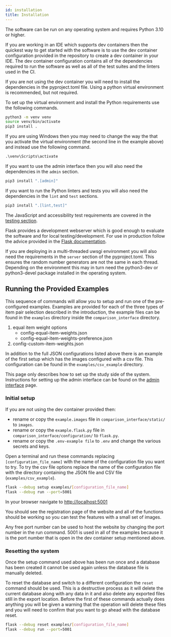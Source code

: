 ```yaml
---
id: installation
title: Installation
---
```


The software can be run on any operating system and requires Python 3.10 or higher.

If you are working in an IDE which supports dev containers then the quickest way to get started with the software is to
use the dev container configuration provided in the repository to create a dev container in your IDE. The dev container
configuration contains all of the dependencies required to run the software as well as all of the test suites and the
linters used in the CI.

If you are not using the dev container you will need to install the dependencies in the pyproject.toml file. Using a
python virtual environment is recommended, but not required.

To set up the virtual environment and install the Python requirements use the following commands.

```bash
python3 -m venv venv
source venv/bin/activate
pip3 install .
```

If you are using Windows then you may need to change the way the that you activate the virtual environment (the second
line in the example above) and instead use the following command.

```ps
.\venv\Scripts\activate
```

If you want to use the admin interface then you will also need the dependencies in the `admin` section.

```bash
pip3 install ".[admin]"
```

If you want to run the Python linters and tests you will also need the dependencies in the `lint` and `test` sections.

```bash
pip3 install ".[lint,test]"
```

The JavaScript and accessibility test requirements are covered in the [testing section](testing.md).

Flask provides a development webserver which is good enough to evaluate the software and for local testing/development.
For use in production follow the advice provided in the [Flask documentation](https://flask.palletsprojects.com/en/3.0.x/deploying/).

If you are deploying in a multi-threaded uwsgi environment you will also need the requirements in the `server` section
of the pyproject.toml. This ensures the random number generators are not the same in each thread. Depending on the
environment this may in turn need the python3-dev or python3-devel package installed in the operating system.

## Running the Provided Examples

This sequence of commands will allow you to setup and run one of the pre-configured examples. Examples are provided for
each of the three types of item pair selection described in the introduction, the example files can be found in the
`examples` directory inside the `comparison_interface` directory.

1. equal item weight options
    + config-equal-item-weights.json
    + config-equal-item-weights-preference.json
1. config-custom-item-weights.json

In addition to the full JSON configurations listed above there is an example of the first setup which has the images
configured with a csv file. This configuration can be found in the `examples/csv_example` directory.

This page only describes how to set up the study side of the system. Instructions for setting up the admin interface
can be found on the [admin interface](admin.md) page.

### Initial setup

If you are not using the dev container provided then:

+ rename or copy the `example.images` file in `comparison_interface/static/` to `images`.
+ rename or copy the `example.flask.py` file in `comparison_interface/configuration/` to `flask.py`.
+ rename or copy the `.env-example file` to `.env` and change the various secrets and keys.

Open a terminal and run these commands replacing `[configuration_file_name]` with the name of the configuration file
you want to try. To try the csv file options replace the name of the configuration file with the directory containing
the JSON file and CSV file (`examples/csv_example`).

```bash
flask --debug setup examples/[configuration_file_name]
flask --debug run --port=5001
```

In your browser navigate to <http://localhost:5001>

You should see the registration page of the website and all of the functions should be working so you can test the
features with a small set of images.

Any free port number can be used to host the website by changing the port number in the run command. 5001 is used in
all of the examples because it is the port number that is open in the dev container setup mentioned above.

### Resetting the system

Once the setup command used above has been run once and a database has been created it cannot be used again unless
the database file is manually deleted.

To reset the database and switch to a different configuration the `reset` command should be used. This is a destructive
process as it will delete the current database along with any data in it and also delete any exported files still in
the export location. Before the first of these commands actually does anything you will be given a warning that the
operation will delete these files and you will need to confirm that you want to go ahead with the database reset.

```bash
flask --debug reset examples/[configuration_file_name]
flask --debug run --port=5001
```
